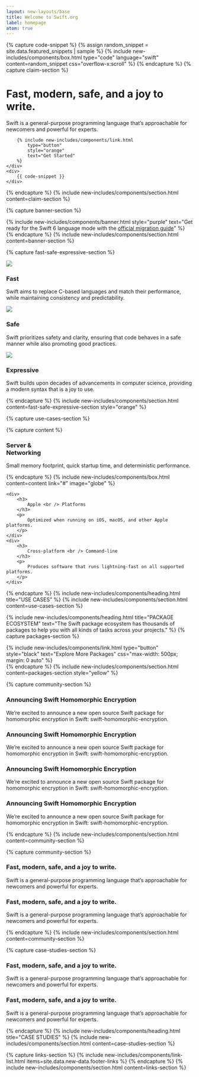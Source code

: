 ```yaml
---
layout: new-layouts/base
title: Welcome to Swift.org
label: homepage
atom: true
---
```


{% capture code-snippet %}
    {% assign random_snippet = site.data.featured_snippets | sample %}
    {% include new-includes/components/box.html
        type="code"
        language="swift"
        content=random_snippet
        css="overflow-x:scroll"
    %}
{% endcapture %}
{% capture claim-section %}
<div class="grid-2-cols">
    <div class="claim">
        <h1>
            Fast, modern, safe, and a joy to write.
        </h1>
        <p class="text" markdown=1>
            Swift is a general-purpose programming language that’s approachable for newcomers and powerful for experts.
        </p>

        {% include new-includes/components/link.html
            type="button"
            style="orange"
            text="Get Started"
        %}
    </div>
    <div>
        {{ code-snippet }}
    </div>
</div>
{% endcapture %}
{% include new-includes/components/section.html
    content=claim-section
%}

{% capture banner-section %}
<div class="grid-1-cols">
    {% include new-includes/components/banner.html
        style="purple"
        text="Get ready for the Swift 6 language mode with the <a href=\"#\">official migration guide</a>"
    %}
</div>
{% endcapture %}
{% include new-includes/components/section.html
    content=banner-section
%}

{% capture fast-safe-expressive-section %}
<div class="grid-3-cols">
    <div>
        <img src="/assets/images/new-images/icon-fast.png" />
        <h3>
            Fast
        </h3>
        <p>
            Swift aims to replace C-based languages and match their performance, while maintaining consistency and predictability.
        </p>
    </div>
    <div>
        <img src="/assets/images/new-images/icon-safe.png" />
        <h3>
            Safe
        </h3>
        <p>
            Swift prioritizes safety and clarity, ensuring that code behaves in a safe manner while also promoting good practices.
        </p>
    </div>
    <div>
        <img src="/assets/images/new-images/icon-expressive.png" />
        <h3>
            Expressive
        </h3>
        <p>
            Swift builds upon decades of advancements in computer science, providing a modern syntax that is a joy to use.
        </p>
    </div>
</div>
{% endcapture %}
{% include new-includes/components/section.html
    content=fast-safe-expressive-section
    style="orange"
%}

{% capture use-cases-section %}
<div class="grid-3-cols">
    {% capture content %}
<div>
    <h3>Server & <br /> Networking</h3>
    <p>
        Small memory footprint, quick startup time, and deterministic performance.
    </p>
</div>
    {% endcapture %}
    {% include new-includes/components/box.html
        content=content
        link="#"
        image="globe"
    %}

    <div>
        <h3>
            Apple <br /> Platforms
        </h3>
        <p>
            Optimized when running on iOS, macOS, and other Apple platforms.
        </p>
    </div>
    <div>
        <h3>
            Cross-platform <br /> Command-line
        </h3>
        <p>
            Produces software that runs lightning-fast on all supported platforms.
        </p>
    </div>
</div>
{% endcapture %}
{% include new-includes/components/heading.html
    title="USE CASES"
%}
{% include new-includes/components/section.html
    content=use-cases-section
%}

{% include new-includes/components/heading.html
    title="PACKAGE ECOSYSTEM"
    text="The Swift package ecosystem has thousands of packages to help you with all kinds of tasks across your projects."
%}
{% capture packages-section %}
<div class="grid-1-cols">
    {% include new-includes/components/link.html
        type="button"
        style="black"
        text="Explore More Packages"
        css="max-width: 500px; margin: 0 auto"
    %}
</div>
{% endcapture %}
{% include new-includes/components/section.html
    content=packages-section
    style="yellow"
%}

{% capture community-section %}
<div class="grid-2-cols">
    <div>
        <div>
            <h3>
                Announcing Swift Homomorphic Encryption
            </h3>
            <p>
                We’re excited to announce a new open source Swift package for homomorphic encryption in Swift: swift-homomorphic-encryption.
            </p>
        </div>
        <div>
            <h3>
                Announcing Swift Homomorphic Encryption
            </h3>
            <p>
                We’re excited to announce a new open source Swift package for homomorphic encryption in Swift: swift-homomorphic-encryption.
            </p>
        </div>
    </div>
    <div>
        <div>
            <h3>
                Announcing Swift Homomorphic Encryption
            </h3>
            <p>
                We’re excited to announce a new open source Swift package for homomorphic encryption in Swift: swift-homomorphic-encryption.
            </p>
        </div>
        <div>
            <h3>
                Announcing Swift Homomorphic Encryption
            </h3>
            <p>
                We’re excited to announce a new open source Swift package for homomorphic encryption in Swift: swift-homomorphic-encryption.
            </p>
        </div>
    </div>
</div>
{% endcapture %}
{% include new-includes/components/section.html
    content=community-section
%}

{% capture community-section %}
<div class="grid-2-cols">
    <div>
        <h3>
            Fast, modern, safe, and a joy to write.
        </h3>
        <p>
            Swift is a general-purpose programming language that’s approachable for newcomers and powerful for experts.
        </p>
    </div>
    <div>
        <h3>
            Fast, modern, safe, and a joy to write.
        </h3>
        <p>
            Swift is a general-purpose programming language that’s approachable for newcomers and powerful for experts.
        </p>
    </div>
</div>
{% endcapture %}
{% include new-includes/components/section.html
    content=community-section
%}

{% capture case-studies-section %}
<div class="grid-2-cols">
    <div>
        <h3>
            Fast, modern, safe, and a joy to write.
        </h3>
        <p>
            Swift is a general-purpose programming language that’s approachable for newcomers and powerful for experts.
        </p>
    </div>
    <div>
        <h3>
            Fast, modern, safe, and a joy to write.
        </h3>
        <p>
            Swift is a general-purpose programming language that’s approachable for newcomers and powerful for experts.
        </p>
    </div>
</div>
{% endcapture %}
{% include new-includes/components/heading.html
    title="CASE STUDIES"
%}
{% include new-includes/components/section.html
    content=case-studies-section
%}

{% capture links-section %}
{% include new-includes/components/link-list.html
    items=site.data.new-data.footer-links
%}
{% endcapture %}
{% include new-includes/components/section.html
    content=links-section
%}
